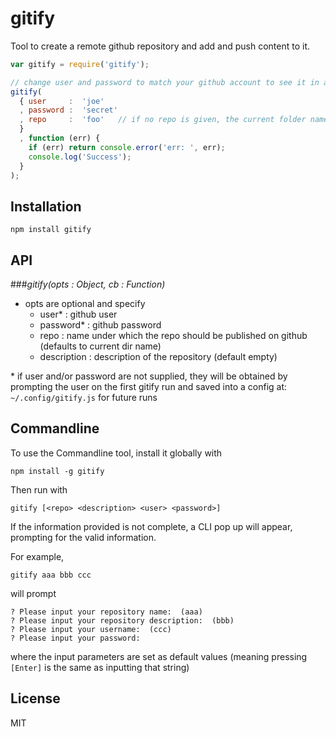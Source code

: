 # gitify

Tool to create a remote github repository and add and push content to it.

```js
var gitify = require('gitify');

// change user and password to match your github account to see it in action
gitify(
  { user     :  'joe'
  , password :  'secret'
  , repo     :  'foo'   // if no repo is given, the current folder name is used
  }
  , function (err) {
    if (err) return console.error('err: ', err);
    console.log('Success');
  }
);
```

## Installation

    npm install gitify

## API

###*gitify(opts : Object, cb : Function)*

- opts are optional and specify
    - user\*      :  github user
    - password\*  :  github password
    - repo        :  name under which the repo should be published on github (defaults to current dir name)
    - description :  description of the repository (default empty)

\* if user and/or password are not supplied, they will be obtained by prompting the user on the first gitify run and
saved into a config at: `~/.config/gitify.js` for future runs 

## Commandline
To use the Commandline tool, install it globally with

    npm install -g gitify

Then run with

    gitify [<repo> <description> <user> <password>]

If the information provided is not complete, a CLI pop up will appear, prompting for the valid information.

For example,

    gitify aaa bbb ccc

will prompt

    ? Please input your repository name:  (aaa)
    ? Please input your repository description:  (bbb)
    ? Please input your username:  (ccc)
    ? Please input your password: 

where the input parameters are set as default values (meaning pressing `[Enter]` is the same as inputting that string)

## License

MIT
